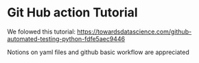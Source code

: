 # Git Hub action Tutorial

We folowed this tutorial:
https://towardsdatascience.com/github-automated-testing-python-fdfe5aec9446

Notions on yaml files and github basic workflow are appreciated
